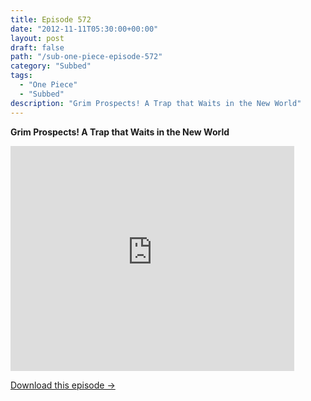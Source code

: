 ```yaml
---
title: Episode 572
date: "2012-11-11T05:30:00+00:00"
layout: post
draft: false
path: "/sub-one-piece-episode-572"
category: "Subbed"
tags:
  - "One Piece"
  - "Subbed"
description: "Grim Prospects! A Trap that Waits in the New World"
---
```


**Grim Prospects! A Trap that Waits in the New World**

<iframe width="640" height="360" src="https://www.rapidvideo.com/e/G6FRPFGE28" frameborder="0" marginwidth=0 marginheight=0 scrolling=no allowfullscreen style="max-width:90%;"></iframe>

<a href="http://ouo.io/qs/eCodkFEQ?s=https://www.rapidvideo.com/d/G6FRPFGE28" class="styled_a">Download this episode →</a>


